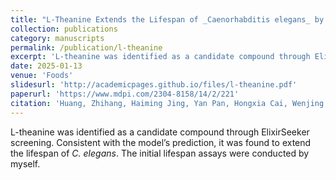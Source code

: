```yaml
---
title: "L-Theanine Extends the Lifespan of _Caenorhabditis elegans_ by Reducing the End Products of Advanced Glycosylation"
collection: publications
category: manuscripts
permalink: /publication/l-theanine
excerpt: 'L-theanine was identified as a candidate compound through ElixirSeeker screening. Consistent with the model’s prediction, it was found to extend the lifespan of C. elegans. The initial lifespan assays were conducted by myself.'
date: 2025-01-13
venue: 'Foods'
slidesurl: 'http://academicpages.github.io/files/l-theanine.pdf'
paperurl: 'https://www.mdpi.com/2304-8158/14/2/221'
citation: 'Huang, Zhihang, Haiming Jing, Yan Pan, Hongxia Cai, Wenjing Zhang, Jingyuan Zhu, Nan Zhang, Dan Wu, Wentao Xu, Hexiang Qiu, and et al. 2025. "L-Theanine Extends the Lifespan of Caenorhabditis elegans by Reducing the End Products of Advanced Glycosylation" Foods 14, no. 2: 221. https://doi.org/10.3390/foods14020221'
---
```


L-theanine was identified as a candidate compound through ElixirSeeker screening. Consistent with the model’s prediction, it was found to extend the lifespan of _C. elegans_. The initial lifespan assays were conducted by myself.
